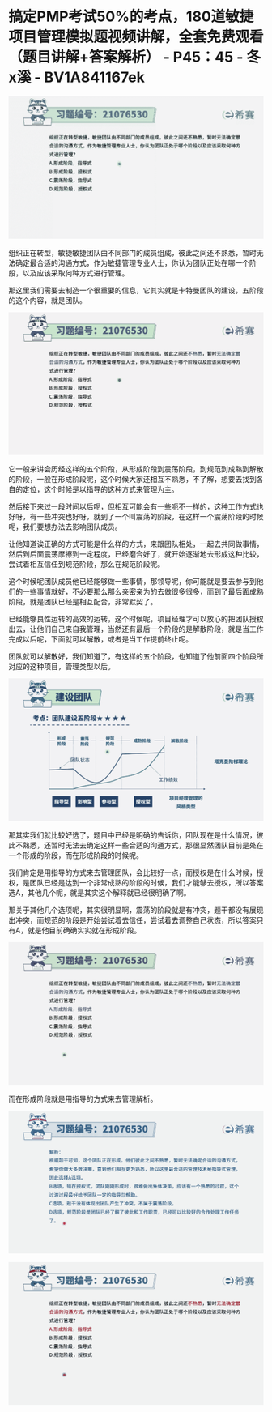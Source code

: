 # 搞定PMP考试50%的考点，180道敏捷项目管理模拟题视频讲解，全套免费观看（题目讲解+答案解析） - P45：45 - 冬x溪 - BV1A841167ek

![](img/947cf99411536860bfe517d85d998cfe_0.png)

组织正在转型，敏捷敏捷团队由不同部门的成员组成，彼此之间还不熟悉，暂时无法确定最合适的沟通方式，作为敏捷管理专业人士，你认为团队正处在哪一个阶段，以及应该采取何种方式进行管理。

那这里我们需要去制造一个很重要的信息，它其实就是卡特曼团队的建设，五阶段的这个内容，就是团队。

![](img/947cf99411536860bfe517d85d998cfe_2.png)

它一般来讲会历经这样的五个阶段，从形成阶段到震荡阶段，到规范到成熟到解散的阶段，一般在形成阶段呢，这个时候大家还相互不熟悉，不了解，想要去找到各自的定位，这个时候是以指导的这种方式来管理为主。

然后接下来过一段时间以后呢，但相互可能会有一些呃不一样的，这种工作方式也好呀，有一些冲突也好呀，就到了一个叫震荡的阶段，在这样一个震荡阶段的时候呢，我们要想办法去影响团队成员。

让他知道诶正确的方式可能是什么样的方式，来跟团队相处，一起去共同做事情，然后到后面震荡摩擦到一定程度，已经磨合好了，就开始逐渐地去形成这种比较，尝试着相互信任到规范阶段，那么在规范阶段呢。

这个时候呢团队成员他已经能够做一些事情，那领导呢，你可能就是要去参与到他们的一些事情就好，不必要那么那么亲密亲为的去做很多很多，而到了最后面成熟阶段，就是团队已经是相互配合，非常默契了。

已经能够良性运转的高效的运转，这个时候呢，项目经理才可以放心的把团队授权出去，让他们自己来自我管理，当然还有最后一个阶段的是解散阶段，就是当工作完成以后呢，下面就可以解散，或者是当工作提前终止呢。

团队就可以解散好，我们知道了，有这样的五个阶段，也知道了他前面四个阶段所对应的这种项目，管理类型以后。



![](img/947cf99411536860bfe517d85d998cfe_4.png)

那其实我们就比较好选了，题目中已经是明确的告诉你，团队现在是什么情况，彼此不熟悉，还暂时无法去确定这样一些合适的沟通方式，那很显然团队目前是处在一个形成的阶段，而在形成阶段的时候呢。

我们肯定是用指导的方式来去管理团队，会比较好一点，而授权是在什么时候，授权，是团队已经是达到一个非常成熟的阶段的时候，我们才能够去授权，所以答案选A，其他几个呢，就是其实这个解释就已经很明确了啊。

那关于其他几个选项呢，其实很明显啊，震荡的阶段就是有冲突，题干都没有展现出冲突，而规范的阶段是开始尝试着去信任，尝试着去调整自己状态，所以答案只有A，就是他目前确确实实就在形成阶段。



![](img/947cf99411536860bfe517d85d998cfe_6.png)

而在形成阶段就是用指导的方式来去管理解析。

![](img/947cf99411536860bfe517d85d998cfe_8.png)

![](img/947cf99411536860bfe517d85d998cfe_9.png)